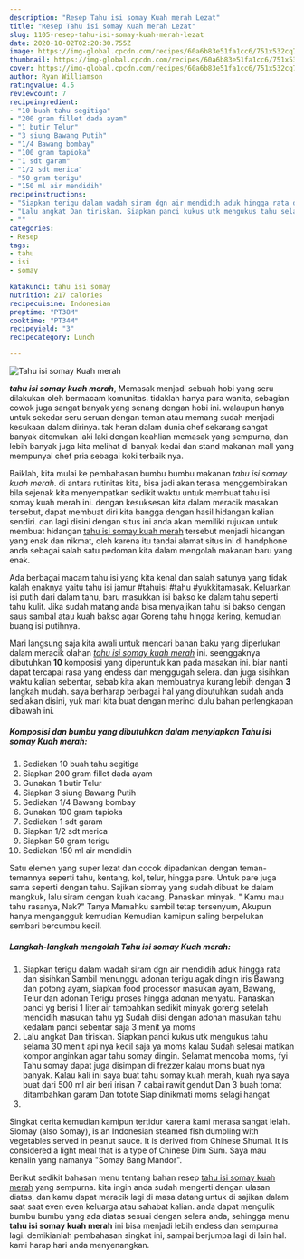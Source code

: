 ```yaml
---
description: "Resep Tahu isi somay Kuah merah Lezat"
title: "Resep Tahu isi somay Kuah merah Lezat"
slug: 1105-resep-tahu-isi-somay-kuah-merah-lezat
date: 2020-10-02T02:20:30.755Z
image: https://img-global.cpcdn.com/recipes/60a6b83e51fa1cc6/751x532cq70/tahu-isi-somay-kuah-merah-foto-resep-utama.jpg
thumbnail: https://img-global.cpcdn.com/recipes/60a6b83e51fa1cc6/751x532cq70/tahu-isi-somay-kuah-merah-foto-resep-utama.jpg
cover: https://img-global.cpcdn.com/recipes/60a6b83e51fa1cc6/751x532cq70/tahu-isi-somay-kuah-merah-foto-resep-utama.jpg
author: Ryan Williamson
ratingvalue: 4.5
reviewcount: 7
recipeingredient:
- "10 buah tahu segitiga"
- "200 gram fillet dada ayam"
- "1 butir Telur"
- "3 siung Bawang Putih"
- "1/4 Bawang bombay"
- "100 gram tapioka"
- "1 sdt garam"
- "1/2 sdt merica"
- "50 gram terigu"
- "150 ml air mendidih"
recipeinstructions:
- "Siapkan terigu dalam wadah siram dgn air mendidih aduk hingga rata dan sisihkan Sambil menunggu adonan terigu agak dingin iris Bawang dan potong ayam, siapkan food processor masukan ayam, Bawang, Telur dan adonan Terigu proses hingga adonan menyatu. Panaskan panci yg berisi 1 liter air tambahkan sedikit minyak goreng setelah mendidih masukan tahu yg Sudah diisi dengan adonan masukan tahu kedalam panci sebentar saja 3 menit ya moms"
- "Lalu angkat Dan tiriskan. Siapkan panci kukus utk mengukus tahu selama 30 menit api nya kecil saja ya moms kalau Sudah selesai matikan kompor anginkan agar tahu somay dingin. Selamat mencoba moms, fyi Tahu somay dapat juga disimpan di frezzer kalau moms buat nya banyak. Kalau kali ini saya buat tahu somay kuah merah, kuah nya saya buat dari 500 ml air beri irisan 7 cabai rawit gendut Dan 3 buah tomat ditambahkan garam Dan totote Siap dinikmati moms selagi hangat"
- ""
categories:
- Resep
tags:
- tahu
- isi
- somay

katakunci: tahu isi somay 
nutrition: 217 calories
recipecuisine: Indonesian
preptime: "PT38M"
cooktime: "PT34M"
recipeyield: "3"
recipecategory: Lunch

---
```



![Tahu isi somay Kuah merah](https://img-global.cpcdn.com/recipes/60a6b83e51fa1cc6/751x532cq70/tahu-isi-somay-kuah-merah-foto-resep-utama.jpg)

<b><i>tahu isi somay kuah merah</i></b>, Memasak menjadi sebuah hobi yang seru dilakukan oleh bermacam komunitas. tidaklah hanya para wanita, sebagian cowok juga sangat banyak yang senang dengan hobi ini. walaupun hanya untuk sekedar seru seruan dengan teman atau memang sudah menjadi kesukaan dalam dirinya. tak heran dalam dunia chef sekarang sangat banyak ditemukan laki laki dengan keahlian memasak yang sempurna, dan lebih banyak juga kita melihat di banyak kedai dan stand makanan mall yang mempunyai chef pria sebagai koki terbaik nya.

Baiklah, kita mulai ke pembahasan bumbu bumbu makanan <i>tahu isi somay kuah merah</i>. di antara rutinitas kita, bisa jadi akan terasa menggembirakan bila sejenak kita menyempatkan sedikit waktu untuk membuat tahu isi somay kuah merah ini. dengan kesuksesan kita dalam meracik masakan tersebut, dapat membuat diri kita bangga dengan hasil hidangan kalian sendiri. dan lagi disini dengan situs ini anda akan memiliki rujukan untuk membuat hidangan <u>tahu isi somay kuah merah</u> tersebut menjadi hidangan yang enak dan nikmat, oleh karena itu tandai alamat situs ini di handphone anda sebagai salah satu pedoman kita dalam mengolah makanan baru yang enak.

Ada berbagai macam tahu isi yang kita kenal dan salah satunya yang tidak kalah enaknya yaitu tahu isi jamur #tahuisi #tahu #yukkitamasak. Keluarkan isi putih dari dalam tahu, baru masukkan isi bakso ke dalam tahu seperti tahu kulit. Jika sudah matang anda bisa menyajikan tahu isi bakso dengan saus sambal atau kuah bakso agar Goreng tahu hingga kering, kemudian buang isi putihnya.


Mari langsung saja kita awali untuk mencari bahan baku yang diperlukan dalam meracik olahan <u><i>tahu isi somay kuah merah</i></u> ini. seenggaknya dibutuhkan <b>10</b> komposisi yang diperuntuk kan pada masakan ini. biar nanti dapat tercapai rasa yang endess dan menggugah selera. dan juga sisihkan waktu kalian sebentar, sebab kita akan membuatnya kurang lebih dengan <b>3</b> langkah mudah. saya berharap berbagai hal yang dibutuhkan sudah anda sediakan disini, yuk mari kita buat dengan merinci dulu bahan perlengkapan dibawah ini.

<!--inarticleads1-->

##### Komposisi dan bumbu yang dibutuhkan dalam menyiapkan Tahu isi somay Kuah merah:

1. Sediakan 10 buah tahu segitiga
1. Siapkan 200 gram fillet dada ayam
1. Gunakan 1 butir Telur
1. Siapkan 3 siung Bawang Putih
1. Sediakan 1/4 Bawang bombay
1. Gunakan 100 gram tapioka
1. Sediakan 1 sdt garam
1. Siapkan 1/2 sdt merica
1. Siapkan 50 gram terigu
1. Sediakan 150 ml air mendidih


Satu elemen yang super lezat dan cocok dipadankan dengan teman-temannya seperti tahu, kentang, kol, telur, hingga pare. Untuk pare juga sama seperti dengan tahu. Sajikan siomay yang sudah dibuat ke dalam mangkuk, lalu siram dengan kuah kacang. Panaskan minyak. &#34; Kamu mau tahu rasanya, Nak?&#34; Tanya Mamahku sambil tetap tersenyum, Akupun hanya mengangguk kemudian Kemudian kamipun saling berpelukan sembari bercumbu kecil. 

<!--inarticleads2-->

##### Langkah-langkah mengolah Tahu isi somay Kuah merah:

1. Siapkan terigu dalam wadah siram dgn air mendidih aduk hingga rata dan sisihkan Sambil menunggu adonan terigu agak dingin iris Bawang dan potong ayam, siapkan food processor masukan ayam, Bawang, Telur dan adonan Terigu proses hingga adonan menyatu. Panaskan panci yg berisi 1 liter air tambahkan sedikit minyak goreng setelah mendidih masukan tahu yg Sudah diisi dengan adonan masukan tahu kedalam panci sebentar saja 3 menit ya moms
1. Lalu angkat Dan tiriskan. Siapkan panci kukus utk mengukus tahu selama 30 menit api nya kecil saja ya moms kalau Sudah selesai matikan kompor anginkan agar tahu somay dingin. Selamat mencoba moms, fyi Tahu somay dapat juga disimpan di frezzer kalau moms buat nya banyak. Kalau kali ini saya buat tahu somay kuah merah, kuah nya saya buat dari 500 ml air beri irisan 7 cabai rawit gendut Dan 3 buah tomat ditambahkan garam Dan totote Siap dinikmati moms selagi hangat
1. 


Singkat cerita kemudian kamipun tertidur karena kami merasa sangat lelah. Siomay (also Somay), is an Indonesian steamed fish dumpling with vegetables served in peanut sauce. It is derived from Chinese Shumai. It is considered a light meal that is a type of Chinese Dim Sum. Saya mau kenalin yang namanya &#34;Somay Bang Mandor&#34;. 

Berikut sedikit bahasan menu tentang bahan resep <u>tahu isi somay kuah merah</u> yang sempurna. kita ingin anda sudah mengerti dengan ulasan diatas, dan kamu dapat meracik lagi di masa datang untuk di sajikan dalam saat saat even even keluarga atau sahabat kalian. anda dapat mengulik bumbu bumbu yang ada diatas sesuai dengan selera anda, sehingga menu <b>tahu isi somay kuah merah</b> ini bisa menjadi lebih endess dan sempurna lagi. demikianlah pembahasan singkat ini, sampai berjumpa lagi di lain hal. kami harap hari anda menyenangkan.
